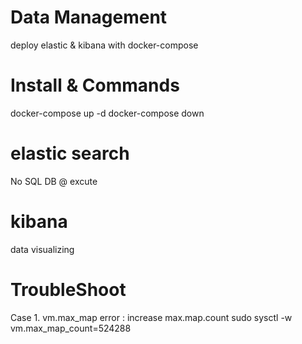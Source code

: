 # Data Management 
deploy elastic &amp; kibana with docker-compose

# Install & Commands
docker-compose up -d
docker-compose down

# elastic search
No SQL DB
@ excute 


# kibana
data visualizing 




# TroubleShoot 
Case 1. vm.max_map error : increase max.map.count
sudo sysctl -w vm.max_map_count=524288
